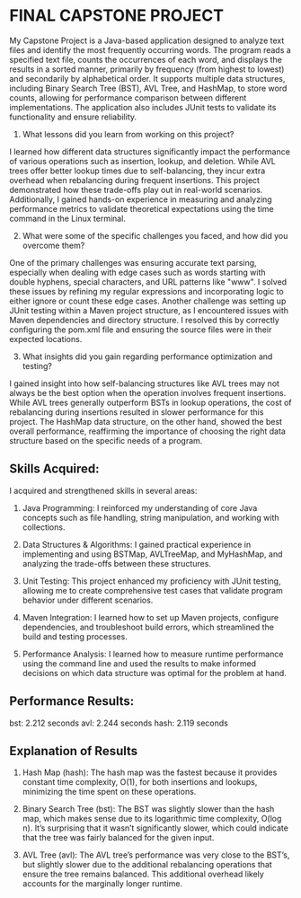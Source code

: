 # FINAL CAPSTONE PROJECT

My Capstone Project is a Java-based application designed to analyze text files and identify the most frequently occurring words. The program reads a specified text file, counts the occurrences of each word, and displays the results in a sorted manner, primarily by frequency (from highest to lowest) and secondarily by alphabetical order. It supports multiple data structures, including Binary Search Tree (BST), AVL Tree, and HashMap, to store word counts, allowing for performance comparison between different implementations. The application also includes JUnit tests to validate its functionality and ensure reliability.

1. What lessons did you learn from working on this project?

I learned how different data structures significantly impact the performance of various operations such as insertion, lookup, and deletion. While AVL trees offer better lookup times due to self-balancing, they incur extra overhead when rebalancing during frequent insertions. This project demonstrated how these trade-offs play out in real-world scenarios. Additionally, I gained hands-on experience in measuring and analyzing performance metrics to validate theoretical expectations using the time command in the Linux terminal.

2. What were some of the specific challenges you faced, and how did you overcome them?

One of the primary challenges was ensuring accurate text parsing, especially when dealing with edge cases such as words starting with double hyphens, special characters, and URL patterns like "www". I solved these issues by refining my regular expressions and incorporating logic to either ignore or count these edge cases. Another challenge was setting up JUnit testing within a Maven project structure, as I encountered issues with Maven dependencies and directory structure. I resolved this by correctly configuring the pom.xml file and ensuring the source files were in their expected locations.

3. What insights did you gain regarding performance optimization and testing?

I gained insight into how self-balancing structures like AVL trees may not always be the best option when the operation involves frequent insertions. While AVL trees generally outperform BSTs in lookup operations, the cost of rebalancing during insertions resulted in slower performance for this project. The HashMap data structure, on the other hand, showed the best overall performance, reaffirming the importance of choosing the right data structure based on the specific needs of a program.

## Skills Acquired:

I acquired and strengthened skills in several areas:

1. Java Programming: I reinforced my understanding of core Java concepts such as file handling, string manipulation, and working with collections.

2. Data Structures & Algorithms: I gained practical experience in implementing and using BSTMap, AVLTreeMap, and MyHashMap, and analyzing the trade-offs between these structures.

3. Unit Testing: This project enhanced my proficiency with JUnit testing, allowing me to create comprehensive test cases that validate program behavior under different scenarios.

4. Maven Integration: I learned how to set up Maven projects, configure dependencies, and troubleshoot build errors, which streamlined the build and testing processes.

5. Performance Analysis: I learned how to measure runtime performance using the command line and used the results to make informed decisions on which data structure was optimal for the problem at hand.


## Performance Results:

bst: 2.212 seconds
avl: 2.244 seconds
hash: 2.119 seconds

## Explanation of Results

1. Hash Map (hash):
The hash map was the fastest because it provides constant time complexity, O(1), for both insertions and lookups, minimizing the time spent on these operations.

2. Binary Search Tree (bst):
The BST was slightly slower than the hash map, which makes sense due to its logarithmic time complexity, O(log n). It’s surprising that it wasn’t significantly slower, which could indicate that the tree was fairly balanced for the given input.

3. AVL Tree (avl):
The AVL tree’s performance was very close to the BST’s, but slightly slower due to the additional rebalancing operations that ensure the tree remains balanced. This additional overhead likely accounts for the marginally longer runtime.
